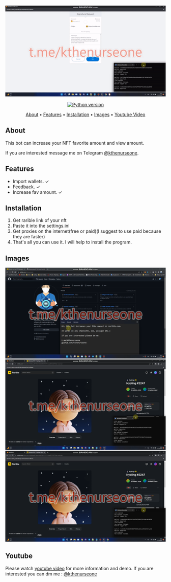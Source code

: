 <p align="center"><a href="https://youtu.be/6Mky1k2s12c" target="_blank"><img src="https://github.com/kthenurseone-dev/rarible_favbot/blob/main/video.gif?raw=true"></a></p>

<p align="center">
    <a href="https://www.python.org/downloads/release/python-380/"><img src="https://img.shields.io/badge/python-3.8-blue.svg?style=plastic" alt="Python version"></a>
</p>

<p align="center">
  <a href="#about">About</a>
  •
  <a href="#features">Features</a>
  •
  <a href="#installation">Installation</a>
  •
  <a href="#images">Images</a>
  •
  <a href="#youtube">Youtube Video</a>
</p>

## About
This bot can increase your NFT favorite amount and view amount.

If you are interested message me on Telegram [@kthenurseone](https://t.me/kthenurseone). 

## Features
- Import wallets. ✓
- Feedback. ✓
- Increase fav amount. ✓



## Installation
1) Get rarible link of your nft
2) Paste it into the settings.ini
3) Get proxies on the internet(free or paid)(I suggest to use paid because they are faster)
4) That's all you can use it.
I will help to install the program.


## Images
![Dextool_Bot](https://github.com/kthenurseone-dev/rarible_favbot/blob/main/1.png?raw=true)
![Dextool_Bot](https://github.com/kthenurseone-dev/rarible_favbot/blob/main/2.png?raw=true)
![Dextool_Bot](https://github.com/kthenurseone-dev/rarible_favbot/blob/main/3.png?raw=true)



## Youtube
Please watch [youtube video](https://youtu.be/6Mky1k2s12c) for more information and demo. If you are interested you can dm me : [@kthenurseone](https://t.me/kthenurseone)
